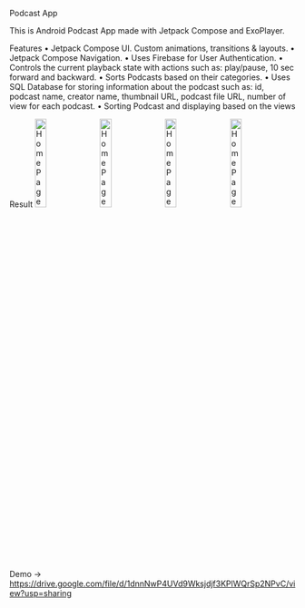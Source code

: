 Podcast App

This is Android Podcast App made with Jetpack Compose and ExoPlayer.

Features
•	Jetpack Compose UI. Custom animations, transitions & layouts.
•	Jetpack Compose Navigation.
•	Uses Firebase for User Authentication.
•	Controls the current playback state with actions such as: play/pause, 10 sec forward and backward.
•	Sorts Podcasts based on their categories.
•	Uses SQL Database for storing information about the podcast such as: id, podcast name, creator name, thumbnail URL, podcast file URL, number of view for each podcast.
•	Sorting Podcast and displaying based on the views

Result
<img src="https://github.com/nishant0207/PodKast/assets/87112884/e5098fc0-d88b-41e9-8a2c-05f88da51e29" alt="Home Page (1)" width="20%" style="margin-right:10px;">
<img src="https://github.com/nishant0207/PodKast/assets/87112884/b591c3f0-2273-4be8-9f68-8c57e82b1518" alt="Home Page (1)" width="20%" style="margin-right:10px;">
<img src="https://github.com/nishant0207/PodKast/assets/87112884/31f0dbbd-78a1-427b-967b-b52841b959fa" alt="Home Page (1)" width="20%" style="margin-right:10px;">
<img src="https://github.com/nishant0207/PodKast/assets/87112884/c5f27ecf-d14a-4b2e-9c66-4647a8fad165" alt="Home Page (1)" width="20%" style="margin-right:10px;">

Demo -> <a>https://drive.google.com/file/d/1dnnNwP4UVd9Wksjdjf3KPlWQrSp2NPvC/view?usp=sharing</a>


